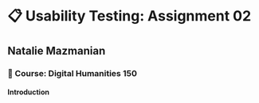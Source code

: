 # :clipboard: Usability Testing: Assignment 02
## Natalie Mazmanian 
### :book: Course: Digital Humanities 150 

#### Introduction
